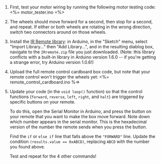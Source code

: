 1.  First, test your motor wiring by running the following motor testing code:
    <%= motor_tester.ino =%>
    
2.  The wheels should move forward for a second, then stop for a second, and repeat. If either or both wheels are rotating in the wrong direction, switch two connectors around on those wheels.

3.  Install the [IR Remote library](http://workshopweekend.net/img/arduino-projects/IRremote.zip): in Arduino, in the "Sketch" menu, select "Import Library..." then "Add Library...", and in the resulting diablog box, navigate to the `IRremote.zip` file you just downloaded. (Note: this library conflicts with a built-in library in Arduino version 1.6.0 -- if you're getting a strange error, try Arduino version 1.0.6!)

4.  Upload the full remote control cardboard box code, but note that your remote control won't trigger the wheels yet:
    <%= remote_control_cardboard.ino %=>
    
5.  Update your code (in the `void loop()` function) so that the control functions (`forward`, `reverse`, `left`, `right`, and `halt`) are triggered by specific buttons on your remote.

    To do this, open the Serial Monitor in Arduino, and press the button on your remote that you want to make the box move forward. Note down which number appears in the serial monitor. This is the hexadecimal version of the number the remote sends when you press the button.
    
    Find the `if` or `else if` line that falls above the `"FORWARD"` line. Update the condition `(results.value == 0xABCD)`, replacing `ABCD` with the number you found above.
    
    Test and repeat for the 4 other commands!
